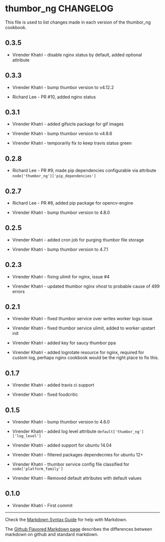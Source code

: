 thumbor_ng CHANGELOG
====================

This file is used to list changes made in each version of the thumbor_ng cookbook.

0.3.5
-----

- Virender Khatri - disable nginx status by default, added optional attribute

0.3.3
-----

- Virender Khatri - bump thumbor version to v4.12.2

- Richard Lee - PR #10, added nginx status

0.3.1
-----

- Virender Khatri - added gifsicle package for gif images

- Virender Khatri - bump thumbor version to v4.8.6

- Virender Khatri - temporarily fix to keep travis status green

0.2.8
-----

- Richard Lee - PR #9, made pip dependencies configurable via attribute `node['thumbor_ng']['pip_dependencies']`

0.2.7
-----

- Richard Lee - PR #8, added pip package for opencv-engine

- Virender Khatri - bump thumbor version to 4.8.0

0.2.5
-----

- Virender Khatri - added cron job for purging thumbor file storage

- Virender Khatri - bump thumbor version to 4.7.1

0.2.3
-----

- Virender Khatri - fixing ulimit for nginx, issue #4

- Virender Khatri - updated thumbor nginx vhost to probable cause of 499 errors

0.2.1
-----

- Virender Khatri - fixed thumbor service over writes worker logs issue

- Virender Khatri - fixed thumbor service ulimit, added to worker upstart init

- Virender Khatri - added key for saucy thumbor ppa

- Virender Khatri - added logrotate resource for nginx, required for custom log, perhaps nginx cookbook
                    would be the right place to fix this.

0.1.7
-----

- Virender Khatri - added travis ci support

- Virender Khatri - fixed foodcritic

0.1.5
-----

- Virender Khatri - bump thumbor version to 4.6.0

- Virender Khatri - added log level attribute `default['thumbor_ng']['log_level']`

- Virender Khatri - added support for ubuntu 14.04

- Virender Khatri - filtered packages dependecnies for ubuntu 12+

- Virender Khatri - thumbor service config file classified for `node['platform_family']`

- Virender Khatri - Removed default attributes with default values

0.1.0
-----

- Virender Khatri - First commit

- - -
Check the [Markdown Syntax Guide](http://daringfireball.net/projects/markdown/syntax) for help with Markdown.

The [Github Flavored Markdown page](http://github.github.com/github-flavored-markdown/) describes the differences between markdown on github and standard markdown.
